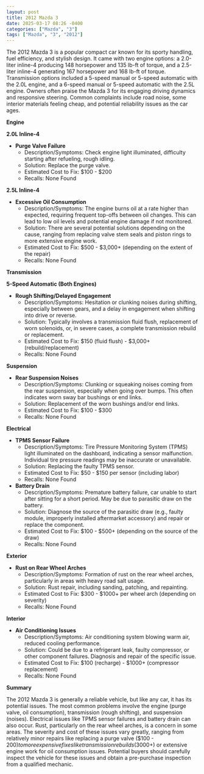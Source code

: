 ```yaml
---
layout: post
title: 2012 Mazda 3
date: 2025-03-17 08:26 -0400
categories: ["Mazda", "3"]
tags: ["Mazda", "3", "2012"]
---
```

The 2012 Mazda 3 is a popular compact car known for its sporty handling, fuel efficiency, and stylish design. It came with two engine options: a 2.0-liter inline-4 producing 148 horsepower and 135 lb-ft of torque, and a 2.5-liter inline-4 generating 167 horsepower and 168 lb-ft of torque. Transmission options included a 5-speed manual or 5-speed automatic with the 2.0L engine, and a 6-speed manual or 5-speed automatic with the 2.5L engine. Owners often praise the Mazda 3 for its engaging driving dynamics and responsive steering. Common complaints include road noise, some interior materials feeling cheap, and potential reliability issues as the car ages.

**Engine**

**2.0L Inline-4**
*   **Purge Valve Failure**
    *   Description/Symptoms: Check engine light illuminated, difficulty starting after refueling, rough idling.
    *   Solution: Replace the purge valve.
    *   Estimated Cost to Fix: $100 - $200
    *   Recalls: None Found

**2.5L Inline-4**
*   **Excessive Oil Consumption**
    *   Description/Symptoms: The engine burns oil at a rate higher than expected, requiring frequent top-offs between oil changes. This can lead to low oil levels and potential engine damage if not monitored.
    *   Solution: There are several potential solutions depending on the cause, ranging from replacing valve stem seals and piston rings to more extensive engine work.
    *   Estimated Cost to Fix: $500 - $3,000+ (depending on the extent of the repair)
    *   Recalls: None Found

**Transmission**

**5-Speed Automatic (Both Engines)**
*   **Rough Shifting/Delayed Engagement**
    *   Description/Symptoms: Hesitation or clunking noises during shifting, especially between gears, and a delay in engagement when shifting into drive or reverse.
    *   Solution: Typically involves a transmission fluid flush, replacement of worn solenoids, or, in severe cases, a complete transmission rebuild or replacement.
    *   Estimated Cost to Fix: $150 (fluid flush) - $3,000+ (rebuild/replacement)
    *   Recalls: None Found

**Suspension**

*   **Rear Suspension Noises**
    *   Description/Symptoms: Clunking or squeaking noises coming from the rear suspension, especially when going over bumps. This often indicates worn sway bar bushings or end links.
    *   Solution: Replacement of the worn bushings and/or end links.
    *   Estimated Cost to Fix: $100 - $300
    *   Recalls: None Found

**Electrical**

*   **TPMS Sensor Failure**
    *   Description/Symptoms: Tire Pressure Monitoring System (TPMS) light illuminated on the dashboard, indicating a sensor malfunction. Individual tire pressure readings may be inaccurate or unavailable.
    *   Solution: Replacing the faulty TPMS sensor.
    *   Estimated Cost to Fix: $50 - $150 per sensor (including labor)
    *   Recalls: None Found
*   **Battery Drain**
    *   Description/Symptoms: Premature battery failure, car unable to start after sitting for a short period. May be due to parasitic draw on the battery.
    *   Solution: Diagnose the source of the parasitic draw (e.g., faulty module, improperly installed aftermarket accessory) and repair or replace the component.
    *   Estimated Cost to Fix: $100 - $500+ (depending on the source of the draw)
    *   Recalls: None Found

**Exterior**

*   **Rust on Rear Wheel Arches**
    *   Description/Symptoms: Formation of rust on the rear wheel arches, particularly in areas with heavy road salt usage.
    *   Solution: Rust repair, including sanding, patching, and repainting.
    *   Estimated Cost to Fix: $300 - $1000+ per wheel arch (depending on severity)
    *   Recalls: None Found

**Interior**

*   **Air Conditioning Issues**
    *   Description/Symptoms: Air conditioning system blowing warm air, reduced cooling performance.
    *   Solution: Could be due to a refrigerant leak, faulty compressor, or other component failures. Diagnosis and repair of the specific issue.
    *   Estimated Cost to Fix: $100 (recharge) - $1000+ (compressor replacement)
    *   Recalls: None Found

**Summary**

The 2012 Mazda 3 is generally a reliable vehicle, but like any car, it has its potential issues. The most common problems involve the engine (purge valve, oil consumption), transmission (rough shifting), and suspension (noises). Electrical issues like TPMS sensor failures and battery drain can also occur. Rust, particularly on the rear wheel arches, is a concern in some areas. The severity and cost of these issues vary greatly, ranging from relatively minor repairs like replacing a purge valve ($100 - $200) to more expensive fixes like transmission rebuilds ($3000+) or extensive engine work for oil consumption issues. Potential buyers should carefully inspect the vehicle for these issues and obtain a pre-purchase inspection from a qualified mechanic.

